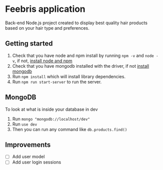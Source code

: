 # Feebris application

Back-end Node.js project created to display best quality hair products based on your hair type and preferences.

## Getting started

1. Check that you have node and npm install by running `npm -v` and `node -v`, if not, [install node and npm](https://www.npmjs.com/get-npm)
1. Check that you have mongodb installed with the driver, if not [install mongodb](https://www.npmjs.com/package/mongodb)
2. Run `npm install` which will install library dependencies.
3. Run `npm run start-server` to run the server.


## MongoDB
To look at what is inside your database in dev
1. Run `mongo "mongodb://localhost/dev"`
2. Run `use dev`
3. Then you can run any command like `db.products.find()`


## Improvements
- [ ] Add user model
- [ ] Add user login sessions